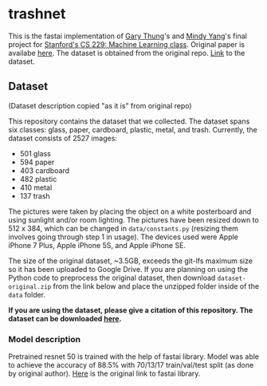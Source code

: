 # trashnet
This is the fastai implementation of [Gary Thung](https://github.com/garythung)'s and [Mindy Yang](http://github.com/yangmindy4)'s final project for [Stanford's CS 229: Machine Learning class](http://cs229.stanford.edu). Original paper is availabe [here](http://cs229.stanford.edu/proj2016/poster/ThungYang-ClassificationOfTrashForRecyclabilityStatus-poster.pdf). The dataset is obtained from the original repo. [Link](https://github.com/garythung/trashnet/blob/master/data/dataset-resized.zip) to the dataset.

## Dataset
(Dataset description copied "as it is" from original repo)

This repository contains the dataset that we collected. The dataset spans six classes: glass, paper, cardboard, plastic, metal, and trash. Currently, the dataset consists of 2527 images:
- 501 glass
- 594 paper
- 403 cardboard
- 482 plastic
- 410 metal
- 137 trash

The pictures were taken by placing the object on a white posterboard and using sunlight and/or room lighting. The pictures have been resized down to 512 x 384, which can be changed in `data/constants.py` (resizing them involves going through step 1 in usage). The devices used were Apple iPhone 7 Plus, Apple iPhone 5S, and Apple iPhone SE.

The size of the original dataset, ~3.5GB, exceeds the git-lfs maximum size so it has been uploaded to Google Drive. If you are planning on using the Python code to preprocess the original dataset, then download `dataset-original.zip` from the link below and place the unzipped folder inside of the `data` folder.

**If you are using the dataset, please give a citation of this repository. The dataset can be downloaded [here](http://drive.google.com/drive/folders/0B3P9oO5A3RvSUW9qTG11Ul83TEE).**

### Model description
Pretrained resnet 50 is trained with the help of fastai library. Model was able to achieve the accuracy of 88.5% with 70/13/17 train/val/test split (as done by original author). [Here](https://github.com/fastai/fastai) is the original link to fastai library.
